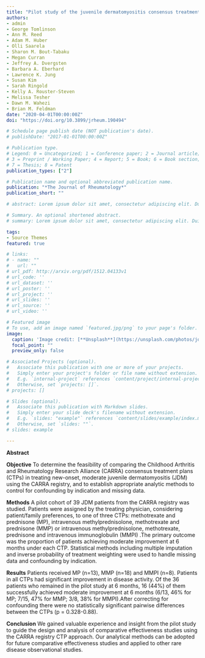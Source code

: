 ```yaml
---
title: "Pilot study of the juvenile dermatomyositis consensus treatment plans: a CARRA Registry study"
authors:
- admin
- George Tomlinson 
- Ann M. Reed
- Adam M. Huber
- Olli Saarela
- Sharon M. Bout-Tabaku
- Megan Curran
- Jeffrey A. Dvergsten
- Barbara A. Eberhard
- Lawrence K. Jung
- Susan Kim
- Sarah Ringold
- Kelly A. Rouster-Steven
- Melissa Tesher
- Dawn M. Wahezi 
- Brian M. Feldman
date: "2020-04-01T00:00:00Z"
doi: "https://doi.org/10.3899/jrheum.190494"

# Schedule page publish date (NOT publication's date).
# publishDate: "2017-01-01T00:00:00Z"

# Publication type.
# Legend: 0 = Uncategorized; 1 = Conference paper; 2 = Journal article;
# 3 = Preprint / Working Paper; 4 = Report; 5 = Book; 6 = Book section;
# 7 = Thesis; 8 = Patent
publication_types: ["2"]

# Publication name and optional abbreviated publication name.
publication: "*The Journal of Rheumatology*"
publication_short: ""

# abstract: Lorem ipsum dolor sit amet, consectetur adipiscing elit. Duis posuere tellus ac convallis placerat. Proin tincidunt magna sed ex sollicitudin condimentum. Sed ac faucibus dolor, scelerisque sollicitudin nisi. Cras purus urna, suscipit quis sapien eu, pulvinar tempor diam. Quisque risus orci, mollis id ante sit amet, gravida egestas nisl. Sed ac tempus magna. Proin in dui enim. Donec condimentum, sem id dapibus fringilla, tellus enim condimentum arcu, nec volutpat est felis vel metus. Vestibulum sit amet erat at nulla eleifend gravida.

# Summary. An optional shortened abstract.
# summary: Lorem ipsum dolor sit amet, consectetur adipiscing elit. Duis posuere tellus ac convallis placerat. Proin tincidunt magna sed ex sollicitudin condimentum.

tags:
- Source Themes
featured: true

# links:
# - name: ""
#   url: ""
# url_pdf: http://arxiv.org/pdf/1512.04133v1
# url_code: ''
# url_dataset: ''
# url_poster: ''
# url_project: ''
# url_slides: ''
# url_source: ''
# url_video: ''

# Featured image
# To use, add an image named `featured.jpg/png` to your page's folder. 
image:
  caption: 'Image credit: [**Unsplash**](https://unsplash.com/photos/jdD8gXaTZsc)'
  focal_point: ""
  preview_only: false

# Associated Projects (optional).
#   Associate this publication with one or more of your projects.
#   Simply enter your project's folder or file name without extension.
#   E.g. `internal-project` references `content/project/internal-project/index.md`.
#   Otherwise, set `projects: []`.
# projects: []

# Slides (optional).
#   Associate this publication with Markdown slides.
#   Simply enter your slide deck's filename without extension.
#   E.g. `slides: "example"` references `content/slides/example/index.md`.
#   Otherwise, set `slides: ""`.
# slides: example

---
```


**Abstract**

**Objective** To determine the feasibility of comparing the Childhood Arthritis and Rheumatology Research Alliance (CARRA) consensus treatment plans (CTPs) in treating new-onset, moderate juvenile dermatomyositis (JDM) using the CARRA registry, and to establish appropriate analytic methods to control for confounding by indication and missing data.

**Methods** A pilot cohort of 39 JDM patients from the CARRA registry was studied. Patients were assigned by the treating physician, considering patient/family preferences, to one of three CTPs: methotrexate and prednisone (MP), intravenous methylprednisolone, methotrexate and prednisone (MMP) or intravenous methylprednisolone, methotrexate, prednisone and intravenous immunoglobulin (MMPI) .The primary outcome was the proportion of patients achieving moderate improvement at 6 months under each CTP. Statistical methods including multiple imputation and inverse probability of treatment weighting were used to handle missing data and confounding by indication.

**Results** Patients received MP (n=13), MMP (n=18) and MMPI (n=8). Patients in all CTPs had significant improvement in disease activity. Of the 36 patients who remained in the pilot study at 6 months, 16 (44%) of them successfully achieved moderate improvement at 6 months (6/13, 46% for MP; 7/15, 47% for MMP; 3/8, 38% for MMPI).After correcting for confounding there were no statistically significant pairwise differences between the CTPs (p = 0.328-0.88).

**Conclusion** We gained valuable experience and insight from the pilot study to guide the design and analysis of comparative effectiveness studies using the CARRA registry CTP approach. Our analytical methods can be adopted for future comparative effectiveness studies and applied to other rare disease observational studies.


